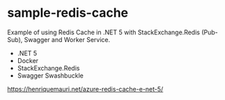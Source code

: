 #  sample-redis-cache
Example of using Redis Cache in .NET 5 with StackExchange.Redis (Pub-Sub), Swagger and Worker Service.

- .NET 5
- Docker
- StackExchange.Redis
- Swagger Swashbuckle 

https://henriquemauri.net/azure-redis-cache-e-net-5/
